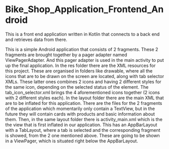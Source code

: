 # Bike_Shop_Application_Frontend_Android
This is a front end application written in Kotlin that connects to a back end and retrieves data from there.


This is a simple Android application that consists of 2 fragments. These 2 fragments are brought together by a pager adapter named ViewPagerAdapter.
And this pager adapter is used in the main activity to put up the final application.
In the res folder there are the XML resources for this project. These are organised in folders like drawable, where all the icons that are to be drawn on the screen are located, along with tab selector XMLs. These latter ones combines 2 icons and having 2 different styles for the same icon, depending on the selected status of the element. The tab_icon_selector.xml brings the 4 aforementioned icons together (2 icons with 2 different styles each).
In the layout folder there are the main XML that are to be inflated for this application. There are the files for the 2 fragments of the application which momentarily only contain a TextView, but in the future they will contain cards with products and basic information about them.
Then, in the same layout folder there is activity_main.xml which is the the view that is first inflated in our application. This has an AppBarLayout with a TabLayout, where a tab is selected and the corresponding fragment is showed, from the 2 one mentioned above. These are going to be shown in a ViewPager, which is situated right below the AppBarLayout.
